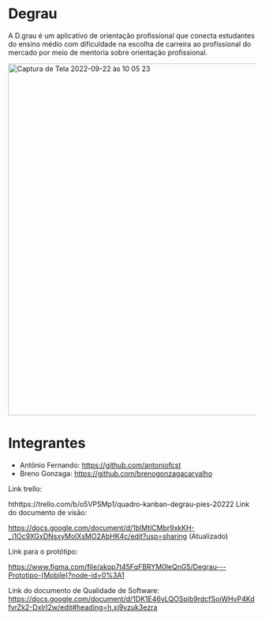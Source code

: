# Degrau
A D.grau é um aplicativo de orientação profissional que conecta estudantes do ensino médio com dificuldade na escolha de carreira ao profissional do mercado por meio de mentoria sobre orientação profissional.

<img width="713" alt="Captura de Tela 2022-09-22 às 10 05 23" src="https://user-images.githubusercontent.com/104030520/191754769-ecc60ea2-cf3d-4ea9-8595-eab43a16fe9f.png">


# Integrantes 

- Antônio Fernando: https://github.com/antoniofcst
- Breno Gonzaga: https://github.com/brenogonzagacarvalho

Link trello:

hthttps://trello.com/b/o5VPSMp1/quadro-kanban-degrau-pies-20222
Link do documento de visão:

https://docs.google.com/document/d/1blMtlCMbr9xkKH-_j1Oc9XGxDNsxyMolXsMO2AbHK4c/edit?usp=sharing (Atualizado)

Link para o protótipo:

https://www.figma.com/file/akqp7t45FqFBRYM0leQnG5/Degrau---Prototipo-(Mobile)?node-id=0%3A1

Link do documento de Qualidade de Software:
https://docs.google.com/document/d/1DK1E46vLQOSpib9rdcfSoiWHvP4KdfvrZk2-DxIrI2w/edit#heading=h.xj9vzuk3ezra
